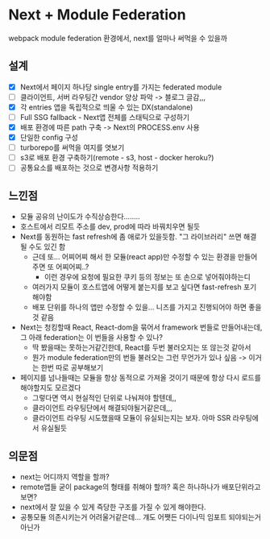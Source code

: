 # Next + Module Federation

webpack module federation 환경에서, next를 얼마나 써먹을 수 있을까

## 설계

- [x] Next에서 페이지 하나당 single entry를 가지는 federated module
- [ ] 클라이언트, 서버 라우팅간 vendor 양상 파악 -> 블로그 글감,,,
- [x] 각 entries 앱을 독립적으로 띄울 수 있는 DX(standalone)
- [ ] Full SSG fallback - Next앱 전체를 스태틱으로 구성하기
- [x] 배포 환경에 따른 path 구축 -> Next의 PROCESS.env 사용
- [x] 단일한 config 구성
- [ ] turborepo를 써먹을 여지를 엿보기
- [ ] s3로 배포 환경 구축하기(remote - s3, host - docker heroku?)
- [ ] 공통요소를 배포하는 것으로 변경사항 적용하기

## 느낀점

- 모듈 공유의 난이도가 수직상승한다........
- 호스트에서 리모트 주소를 dev, prod에 따라 바꿔치우면 될듯
- Next를 동원하는 fast refresh에 좀 애로가 있을듯함. "그 라이브러리" 쓰면 해결될 수도 있긴 함
  - 근데 또... 어찌어찌 해서 한 모듈(react app)만 수정할 수 있는 환경을 만들어주면 또 어찌어찌..?
    - 이런 경우에 요청에 필요한 쿠키 등의 정보는 또 손으로 넣어줘야하는디
  - 여러가지 모듈이 호스트앱에 어떻게 붙는지를 보고 싶다면 fast-refresh 포기해야함
  - 배포 단위를 하나의 앱만 수정할 수 있을... 니즈를 가지고 진행되어야 하면 좋을 것 같음
- Next는 청킹할때 React, React-dom을 묶어서 framework 번들로 만들어내는데, 그 아래 federation는 이 번들을 사용할 수 있나?
  - 딱 봤을때는 못하는거같긴한데, React를 두번 불러오지는 또 않는것 같아서
  - 뭔가 module federation만의 번들 불러오는 그런 무언가가 있나 싶음 -> 이거는 한번 따로 공부해보기
- 페이지를 넘나들때는 모듈을 항상 동적으로 가져올 것이기 때문에 항상 다시 로드를 해야할지도 모르겠다
  - 그렇다면 역시 현실적인 단위로 나눠져야 할텐데,,
  - 클라이언트 라우팅단에서 해결되야될거같은데,,,
  - 클라이언트 라우팅 시도했을때 모듈이 유실되는지는 보자. 아마 SSR 라우팅에서 유실될듯

## 의문점

- next는 어디까지 역할을 할까?
- remote앱들 굳이 package의 형태를 취해야 할까? 혹은 하나하나가 배포단위라고 보면?
- next에서 잘 있을 수 있게 즉당한 구조를 가질 수 있게 해야한다.
- 공통모듈 의존시키는거 어려울거같은데... 걔도 어쨋든 다이나믹 임포트 되야되는거 아닌가
